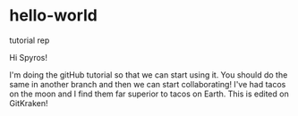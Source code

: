 # hello-world
tutorial rep

Hi Spyros!

I'm doing the gitHub tutorial so that we can start using it.
You should do the same in another branch and then we can start collaborating!
I've had tacos on the moon and I find them far superior to tacos on Earth.
This is edited on GitKraken!
